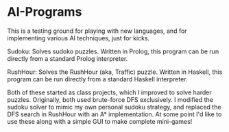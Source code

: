 AI-Programs
===========

This is a testing ground for playing with new languages, and for implementing various AI techniques, just for kicks.

Sudoku: Solves sudoko puzzles. Written in Prolog, this program can be run directly from a standard Prolog interpreter. 

RushHour: Solves the RushHour (aka, Traffic) puzzle. Written in Haskell, this program can be run directly from a standard Haskell interpreter.

Both of these started as class projects, which I improved to solve harder puzzles. Originally, both used brute-force DFS exclusively. I modified the sudoku solver to mimic my own personal sudoku strategy, and replaced the DFS search in RushHour with an A* implementation. At some point I'd like to use these along with a simple GUI to make complete mini-games!
